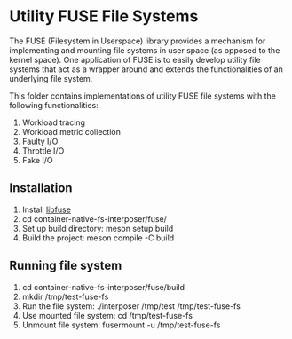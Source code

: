 # Utility FUSE File Systems

The FUSE (Filesystem in Userspace) library provides a mechanism for implementing and mounting file systems in user space (as opposed to the kernel space). One application of FUSE is to easily develop utility file systems that act as a wrapper around and extends the functionalities of an underlying file system.  

This folder contains implementations of utility FUSE file systems with the following functionalities:  
1) Workload tracing  
2) Workload metric collection  
3) Faulty I/O   
4) Throttle I/O  
5) Fake I/O

## Installation

1) Install [libfuse](https://github.com/libfuse/libfuse)  
2) cd container-native-fs-interposer/fuse/  
3) Set up build directory: meson setup build  
4) Build the project: meson compile -C build

## Running file system  

1) cd container-native-fs-interposer/fuse/build    
2) mkdir /tmp/test-fuse-fs   
2) Run the file system: ./interposer /tmp/test /tmp/test-fuse-fs  
4) Use mounted file system: cd /tmp/test-fuse-fs  
3) Unmount file system: fusermount -u /tmp/test-fuse-fs
